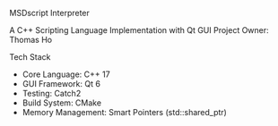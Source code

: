 MSDscript Interpreter

A C++ Scripting Language Implementation with Qt GUI
Project Owner: Thomas Ho

Tech Stack
- Core Language: C++ 17
- GUI Framework: Qt 6
- Testing: Catch2
- Build System: CMake
- Memory Management: Smart Pointers (std::shared_ptr)
